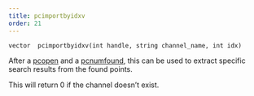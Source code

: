 ```yaml
---
title: pcimportbyidxv
order: 21
---
```

`vector  pcimportbyidxv(int handle, string channel_name, int idx)`

After a [pcopen](pcopen.html "Returns a handle to a point cloud file.") and a [pcnumfound](pcnumfound.html "This node returns the number of points found by pcopen."), this can be used to extract specific search results from the found points.

This will return 0 if the channel doesn’t exist.
